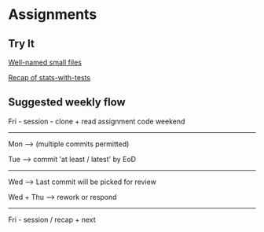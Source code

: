 # Assignments

## Try It

[Well-named small files](small.md)

[Recap of stats-with-tests](stats-with-tests.md)

## Suggested weekly flow

Fri - session - clone + read assignment code
weekend

---

Mon --> (multiple commits permitted)

Tue --> commit 'at least / latest' by EoD

---

Wed --> Last commit will be picked for review

Wed + Thu --> rework or respond

---

Fri - session / recap + next
